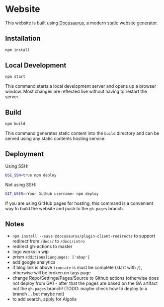 # Website

This website is built using [Docusaurus](https://docusaurus.io/), a modern static website generator.

## Installation

```sh
npm install
```

## Local Development

```sh
npm start
```

This command starts a local development server and opens up a browser window. Most changes are reflected live without having to restart the server.

## Build

```sh
npm build
```

This command generates static content into the `build` directory and can be served using any static contents hosting service.

## Deployment

Using SSH:

```sh
USE_SSH=true npm deploy
```

Not using SSH:

```sh
GIT_USER=<Your GitHub username> npm deploy
```

If you are using GitHub pages for hosting, this command is a convenient way to build the website and push to the `gh-pages` branch.

## Notes

- `npm install --save @docusaurus/plugin-client-redirects` to support redirect from `/docs/` to `/docs/intro`
- redirect gh-actions to master
- logo works in wip
- prism `additionalLanguages: ['abap']`
- add google analytics
- if blog link is above `truncate` is must be complete (start with `/`), otherwise will be broken on tags page
- change Repo/Settings/Pages/Source to Github actions (otherwise does not deploy from GA) - after that the pages are based on the GA artifact not the `gh-pages` branch! (TODO: maybe check how to deploy to a branch ... but maybe not)
- to add search, apply for Algolia

